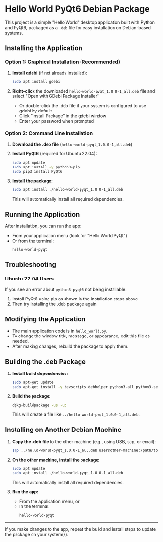 # Hello World PyQt6 Debian Package

This project is a simple "Hello World" desktop application built with Python and PyQt6, packaged as a `.deb` file for easy installation on Debian-based systems.

## Installing the Application

### Option 1: Graphical Installation (Recommended)
1. **Install gdebi** (if not already installed):
   ```bash
   sudo apt install gdebi
   ```

2. **Right-click** the downloaded `hello-world-pyqt_1.0.0-1_all.deb` file and select "Open with GDebi Package Installer"
   - Or double-click the .deb file if your system is configured to use gdebi by default
   - Click "Install Package" in the gdebi window
   - Enter your password when prompted

### Option 2: Command Line Installation
1. **Download the .deb file** (`hello-world-pyqt_1.0.0-1_all.deb`)

2. **Install PyQt6** (required for Ubuntu 22.04):
   ```bash
   sudo apt update
   sudo apt install -y python3-pip
   sudo pip3 install PyQt6
   ```

3. **Install the package:**
   ```bash
   sudo apt install ./hello-world-pyqt_1.0.0-1_all.deb
   ```
   This will automatically install all required dependencies.

## Running the Application
After installation, you can run the app:
- From your application menu (look for "Hello World PyQt")
- Or from the terminal:
  ```bash
  hello-world-pyqt
  ```

## Troubleshooting

### Ubuntu 22.04 Users
If you see an error about `python3-pyqt6` not being installable:
1. Install PyQt6 using pip as shown in the installation steps above
2. Then try installing the .deb package again

## Modifying the Application

- The main application code is in `hello_world.py`.
- To change the window title, message, or appearance, edit this file as needed.
- After making changes, rebuild the package to apply them.

## Building the .deb Package

1. **Install build dependencies:**
   ```bash
   sudo apt-get update
   sudo apt-get install -y devscripts debhelper python3-all python3-setuptools dh-python python3-pyqt6 qt6-gtk-platformtheme qt6-qpa-plugins
   ```

2. **Build the package:**
   ```bash
   dpkg-buildpackage -us -uc
   ```
   This will create a file like `../hello-world-pyqt_1.0.0-1_all.deb`.

## Installing on Another Debian Machine

1. **Copy the .deb file** to the other machine (e.g., using USB, scp, or email):
   ```bash
   scp ../hello-world-pyqt_1.0.0-1_all.deb user@other-machine:/path/to/
   ```

2. **On the other machine, install the package:**
   ```bash
   sudo apt update
   sudo apt install ./hello-world-pyqt_1.0.0-1_all.deb
   ```
   This will automatically install all required dependencies.

3. **Run the app:**
   - From the application menu, or
   - In the terminal:
     ```bash
     hello-world-pyqt
     ```

---

If you make changes to the app, repeat the build and install steps to update the package on your system(s). 